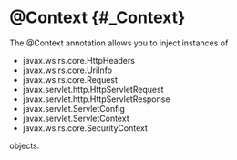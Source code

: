 @Context {#_Context}
========

The @Context annotation allows you to inject instances of

-   javax.ws.rs.core.HttpHeaders
-   javax.ws.rs.core.UriInfo
-   javax.ws.rs.core.Request
-   javax.servlet.http.HttpServletRequest
-   javax.servlet.http.HttpServletResponse
-   javax.servlet.ServletConfig
-   javax.servlet.ServletContext
-   javax.ws.rs.core.SecurityContext

objects.
